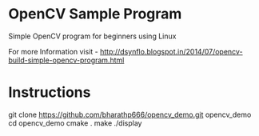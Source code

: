 OpenCV Sample Program
====================================
Simple OpenCV program for beginners using Linux

For more Information visit -
http://dsynflo.blogspot.in/2014/07/opencv-build-simple-opencv-program.html


Instructions
====================================
git clone https://github.com/bharathp666/opencv_demo.git opencv_demo
cd opencv_demo
cmake .
make
./display
